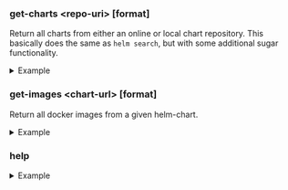 
### get-charts &lt;repo-uri&gt; \[format]

Return all charts from either an online or local chart repository.
This basically does the same as `helm search`, but with some additional sugar functionality.

<details>
  <summary>Example</summary>
  
  ```bash
  $ helm-utils get-charts https://charts.jfrog.io/
  ```
  
  Options: 
  - `--format` - How to format the output, `table` or `json`. Defaults to `table`.
  
</details>

### get-images &lt;chart-url&gt; \[format]

Return all docker images from a given helm-chart.

<details>
  <summary>Example</summary>

  ```bash
  $  helm-utils get-images https://charts.jfrog.io/artifactory/helm/xray-0.5.2.tgz
  ```
  
  returns
  
  ```bash
  Images being used in https://charts.jfrog.io/artifactory/helm/xray-0.5.2.tgz:
  (3 images)
  
  - bitnami/mongodb:3.6.4
  - postgres
  - rabbitmq:3.7-alpine
  ```  
  
  Options: 
    - `--format` - How to format the output, `list` or `json`. Defaults to `list`.
</details>


### help

<details>
  <summary>Example</summary>
Show the help for `helm-utils`.

```
$ helm-utils help
```  
</details>

